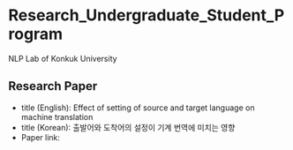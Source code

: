 # Research_Undergraduate_Student_Program

NLP Lab of Konkuk University


## Research Paper
- title (English): Effect of setting of source and target language on machine translation
- title (Korean): 출발어와 도착어의 설정이 기계 번역에 미치는 영향
- Paper link: 

